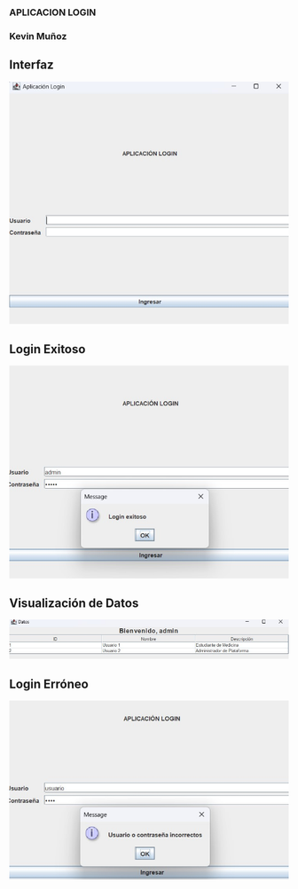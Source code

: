 ### APLICACION LOGIN
### Kevin Muñoz

## Interfaz
![Inicio](https://github.com/KevinMunoz15112004/images/blob/main/Login-inicio.jpg)

## Login Exitoso
![Exito](https://github.com/KevinMunoz15112004/images/blob/main/Login-exito.jpg)

## Visualización de Datos
![Datos](https://github.com/KevinMunoz15112004/images/blob/main/jtable.jpg)

## Login Erróneo
![Error](https://github.com/KevinMunoz15112004/images/blob/main/Login-error.jpg)



